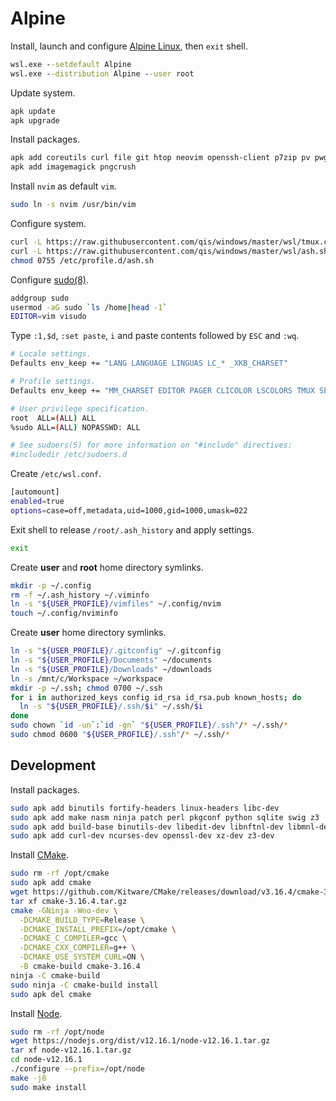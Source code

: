 # Alpine
Install, launch and configure [Alpine Linux](https://aka.ms/wslstore), then `exit` shell.

```cmd
wsl.exe --setdefault Alpine
wsl.exe --distribution Alpine --user root
```

Update system.

```sh
apk update
apk upgrade
```

Install packages.

```sh
apk add coreutils curl file git htop neovim openssh-client p7zip pv pwgen sudo tmux tree
apk add imagemagick pngcrush
```

Install `nvim` as default `vim`.

```sh
sudo ln -s nvim /usr/bin/vim
```

Configure system.

```sh
curl -L https://raw.githubusercontent.com/qis/windows/master/wsl/tmux.conf -o /etc/tmux.conf
curl -L https://raw.githubusercontent.com/qis/windows/master/wsl/ash.sh -o /etc/profile.d/ash.sh
chmod 0755 /etc/profile.d/ash.sh
```

Configure [sudo(8)](http://manpages.ubuntu.com/manpages/xenial/man8/sudo.8.html).

```sh
addgroup sudo
usermod -aG sudo `ls /home|head -1`
EDITOR=vim visudo
```

Type `:1,$d`, `:set paste`, `i` and paste contents followed by `ESC` and `:wq`.

```sh
# Locale settings.
Defaults env_keep += "LANG LANGUAGE LINGUAS LC_* _XKB_CHARSET"

# Profile settings.
Defaults env_keep += "MM_CHARSET EDITOR PAGER CLICOLOR LSCOLORS TMUX SESSION USER_PROFILE"

# User privilege specification.
root  ALL=(ALL) ALL
%sudo ALL=(ALL) NOPASSWD: ALL

# See sudoers(5) for more information on "#include" directives:
#includedir /etc/sudoers.d
```

Create `/etc/wsl.conf`.

```sh
[automount]
enabled=true
options=case=off,metadata,uid=1000,gid=1000,umask=022
```

Exit shell to release `/root/.ash_history` and apply settings.

```sh
exit
```

Create **user** and **root** home directory symlinks.

```sh
mkdir -p ~/.config
rm -f ~/.ash_history ~/.viminfo
ln -s "${USER_PROFILE}/vimfiles" ~/.config/nvim
touch ~/.config/nviminfo
```

Create **user** home directory symlinks.

```sh
ln -s "${USER_PROFILE}/.gitconfig" ~/.gitconfig
ln -s "${USER_PROFILE}/Documents" ~/documents
ln -s "${USER_PROFILE}/Downloads" ~/downloads
ln -s /mnt/c/Workspace ~/workspace
mkdir -p ~/.ssh; chmod 0700 ~/.ssh
for i in authorized_keys config id_rsa id_rsa.pub known_hosts; do
  ln -s "${USER_PROFILE}/.ssh/$i" ~/.ssh/$i
done
sudo chown `id -un`:`id -gn` "${USER_PROFILE}/.ssh"/* ~/.ssh/*
sudo chmod 0600 "${USER_PROFILE}/.ssh"/* ~/.ssh/*
```

## Development
Install packages.

```sh
sudo apk add binutils fortify-headers linux-headers libc-dev
sudo apk add make nasm ninja patch perl pkgconf python sqlite swig z3
sudo apk add build-base binutils-dev libedit-dev libnftnl-dev libmnl-dev libxml2-dev
sudo apk add curl-dev ncurses-dev openssl-dev xz-dev z3-dev
```

Install [CMake](https://cmake.org/).

```sh
sudo rm -rf /opt/cmake
sudo apk add cmake
wget https://github.com/Kitware/CMake/releases/download/v3.16.4/cmake-3.16.4.tar.gz
tar xf cmake-3.16.4.tar.gz
cmake -GNinja -Wno-dev \
  -DCMAKE_BUILD_TYPE=Release \
  -DCMAKE_INSTALL_PREFIX=/opt/cmake \
  -DCMAKE_C_COMPILER=gcc \
  -DCMAKE_CXX_COMPILER=g++ \
  -DCMAKE_USE_SYSTEM_CURL=ON \
  -B cmake-build cmake-3.16.4
ninja -C cmake-build
sudo ninja -C cmake-build install
sudo apk del cmake
```

Install [Node](https://nodejs.org/).

```sh
sudo rm -rf /opt/node
wget https://nodejs.org/dist/v12.16.1/node-v12.16.1.tar.gz
tar xf node-v12.16.1.tar.gz
cd node-v12.16.1
./configure --prefix=/opt/node
make -j8
sudo make install
```
